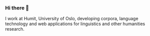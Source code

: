 ### Hi there 👋

I work at Humit, University of Oslo, developing corpora, language technology and web applications for linguistics and other humanities research.
